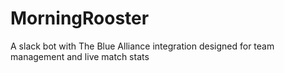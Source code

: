 # MorningRooster
A slack bot with The Blue Alliance integration designed for team management and live match stats
